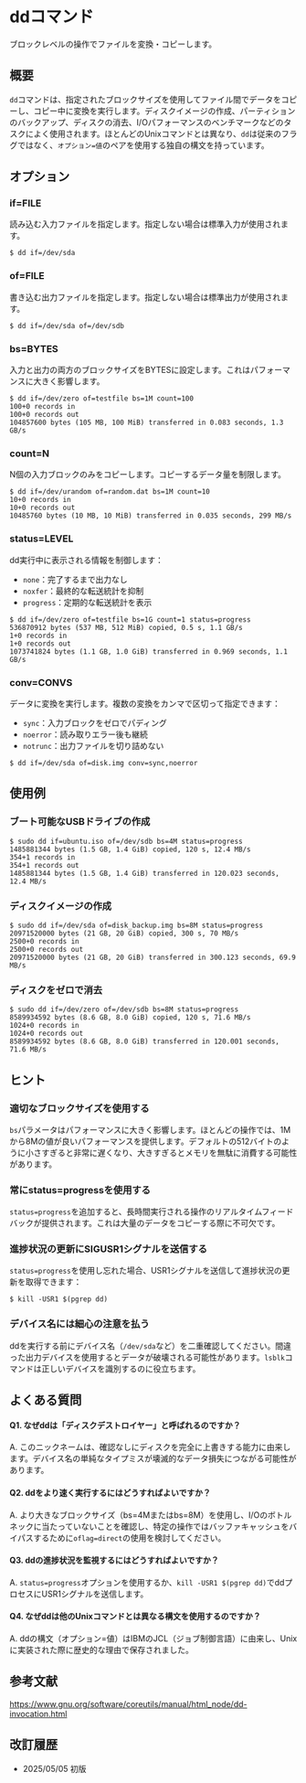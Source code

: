 # ddコマンド

ブロックレベルの操作でファイルを変換・コピーします。

## 概要

`dd`コマンドは、指定されたブロックサイズを使用してファイル間でデータをコピーし、コピー中に変換を実行します。ディスクイメージの作成、パーティションのバックアップ、ディスクの消去、I/Oパフォーマンスのベンチマークなどのタスクによく使用されます。ほとんどのUnixコマンドとは異なり、`dd`は従来のフラグではなく、`オプション=値`のペアを使用する独自の構文を持っています。

## オプション

### **if=FILE**

読み込む入力ファイルを指定します。指定しない場合は標準入力が使用されます。

```console
$ dd if=/dev/sda
```

### **of=FILE**

書き込む出力ファイルを指定します。指定しない場合は標準出力が使用されます。

```console
$ dd if=/dev/sda of=/dev/sdb
```

### **bs=BYTES**

入力と出力の両方のブロックサイズをBYTESに設定します。これはパフォーマンスに大きく影響します。

```console
$ dd if=/dev/zero of=testfile bs=1M count=100
100+0 records in
100+0 records out
104857600 bytes (105 MB, 100 MiB) transferred in 0.083 seconds, 1.3 GB/s
```

### **count=N**

N個の入力ブロックのみをコピーします。コピーするデータ量を制限します。

```console
$ dd if=/dev/urandom of=random.dat bs=1M count=10
10+0 records in
10+0 records out
10485760 bytes (10 MB, 10 MiB) transferred in 0.035 seconds, 299 MB/s
```

### **status=LEVEL**

dd実行中に表示される情報を制御します：
- `none`：完了するまで出力なし
- `noxfer`：最終的な転送統計を抑制
- `progress`：定期的な転送統計を表示

```console
$ dd if=/dev/zero of=testfile bs=1G count=1 status=progress
536870912 bytes (537 MB, 512 MiB) copied, 0.5 s, 1.1 GB/s
1+0 records in
1+0 records out
1073741824 bytes (1.1 GB, 1.0 GiB) transferred in 0.969 seconds, 1.1 GB/s
```

### **conv=CONVS**

データに変換を実行します。複数の変換をカンマで区切って指定できます：
- `sync`：入力ブロックをゼロでパディング
- `noerror`：読み取りエラー後も継続
- `notrunc`：出力ファイルを切り詰めない

```console
$ dd if=/dev/sda of=disk.img conv=sync,noerror
```

## 使用例

### ブート可能なUSBドライブの作成

```console
$ sudo dd if=ubuntu.iso of=/dev/sdb bs=4M status=progress
1485881344 bytes (1.5 GB, 1.4 GiB) copied, 120 s, 12.4 MB/s
354+1 records in
354+1 records out
1485881344 bytes (1.5 GB, 1.4 GiB) transferred in 120.023 seconds, 12.4 MB/s
```

### ディスクイメージの作成

```console
$ sudo dd if=/dev/sda of=disk_backup.img bs=8M status=progress
20971520000 bytes (21 GB, 20 GiB) copied, 300 s, 70 MB/s
2500+0 records in
2500+0 records out
20971520000 bytes (21 GB, 20 GiB) transferred in 300.123 seconds, 69.9 MB/s
```

### ディスクをゼロで消去

```console
$ sudo dd if=/dev/zero of=/dev/sdb bs=8M status=progress
8589934592 bytes (8.6 GB, 8.0 GiB) copied, 120 s, 71.6 MB/s
1024+0 records in
1024+0 records out
8589934592 bytes (8.6 GB, 8.0 GiB) transferred in 120.001 seconds, 71.6 MB/s
```

## ヒント

### 適切なブロックサイズを使用する

`bs`パラメータはパフォーマンスに大きく影響します。ほとんどの操作では、1Mから8Mの値が良いパフォーマンスを提供します。デフォルトの512バイトのように小さすぎると非常に遅くなり、大きすぎるとメモリを無駄に消費する可能性があります。

### 常にstatus=progressを使用する

`status=progress`を追加すると、長時間実行される操作のリアルタイムフィードバックが提供されます。これは大量のデータをコピーする際に不可欠です。

### 進捗状況の更新にSIGUSR1シグナルを送信する

`status=progress`を使用し忘れた場合、USR1シグナルを送信して進捗状況の更新を取得できます：

```console
$ kill -USR1 $(pgrep dd)
```

### デバイス名には細心の注意を払う

ddを実行する前にデバイス名（`/dev/sda`など）を二重確認してください。間違った出力デバイスを使用するとデータが破壊される可能性があります。`lsblk`コマンドは正しいデバイスを識別するのに役立ちます。

## よくある質問

#### Q1. なぜddは「ディスクデストロイヤー」と呼ばれるのですか？
A. このニックネームは、確認なしにディスクを完全に上書きする能力に由来します。デバイス名の単純なタイプミスが壊滅的なデータ損失につながる可能性があります。

#### Q2. ddをより速く実行するにはどうすればよいですか？
A. より大きなブロックサイズ（bs=4Mまたはbs=8M）を使用し、I/Oのボトルネックに当たっていないことを確認し、特定の操作ではバッファキャッシュをバイパスするために`oflag=direct`の使用を検討してください。

#### Q3. ddの進捗状況を監視するにはどうすればよいですか？
A. `status=progress`オプションを使用するか、`kill -USR1 $(pgrep dd)`でddプロセスにUSR1シグナルを送信します。

#### Q4. なぜddは他のUnixコマンドとは異なる構文を使用するのですか？
A. ddの構文（オプション=値）はIBMのJCL（ジョブ制御言語）に由来し、Unixに実装された際に歴史的な理由で保存されました。

## 参考文献

https://www.gnu.org/software/coreutils/manual/html_node/dd-invocation.html

## 改訂履歴

- 2025/05/05 初版